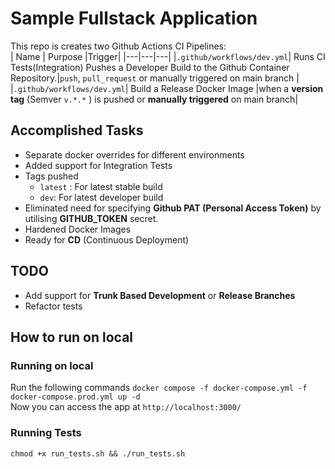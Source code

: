 # Sample Fullstack Application

This repo is creates two Github Actions CI Pipelines:  
| Name | Purpose |Trigger|
|---|---|---|
|`.github/workflows/dev.yml`| Runs CI Tests(Integration) Pushes a Developer Build to the Github Container Repository.|`push`, `pull_request` or manually triggered on main branch |
|`.github/workflows/dev.yml`| Build a Release Docker Image |when a **version tag** (Semver `v.*.*` ) is pushed or **manually triggered** on main branch|

## Accomplished Tasks
- Separate docker overrides for different environments
- Added support for Integration Tests
- Tags pushed 
  - `latest` : For latest stable build
  - `dev`: For latest developer build
- Eliminated need for specifying **Github PAT (Personal Access Token)** by utilising **GITHUB_TOKEN** secret.
- Hardened Docker Images
- Ready for **CD** (Continuous Deployment)

## TODO
- Add support for **Trunk Based Development** or **Release Branches**
- Refactor tests

## How to run on local
### Running on local
Run the following commands
```docker compose -f docker-compose.yml -f docker-compose.prod.yml up -d```  
Now you can access the app at `http://localhost:3000/`

### Running Tests
```chmod +x run_tests.sh && ./run_tests.sh```

